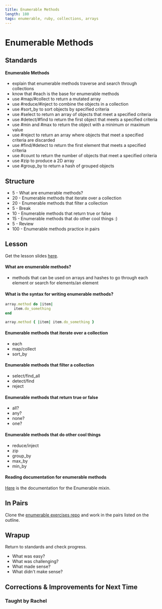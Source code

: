 ```yaml
---
title: Enumerable Methods
length: 180
tags: enumerable, ruby, collections, arrays
---
```


# Enumerable Methods

## Standards

#### Enumerable Methods

* explain that enumerable methods traverse and search through collections
* know that #each is the base for enumerable methods
* use #map/#collect to return a mutated array
* use #reduce/#inject to combine the objects in a collection
* use #sort_by to sort objects by specified criteria
* use #select to return an array of objects that meet a specified criteria
* use #detect/#find to return the first object that meets a specified criteria
* use #min and #max to return the object with a minimum or maximum value
* use #reject to return an array where objects that meet a specified criteria are discarded
* use #find/#detect to return the first element that meets a specified criteria
* use #count to return the number of objects that meet a specified criteria
* use #zip to produce a 2D array
* use #group_by to return a hash of grouped objects

## Structure

* 5 - What are enumerable methods? 
* 20 - Enumerable methods that iterate over a collection 
* 20 - Enumerable methods that filter a collection 
* 5 - Break
* 10 - Enumerable methods that return true or false 
* 15 - Enumerable methods that do other cool things :) 
* 5 - Review
* 100 - Enumerable methods practice in pairs

## Lesson
Get the lesson slides [here](https://www.dropbox.com/sh/5ftj3s4ih89dv1f/AABNM-gkhkOnIxuyfaFkGi4Ya?dl=0).
#### What are enumerable methods?

* methods that can be used on arrays and hashes to go through each element or search for elements/an element

#### What is the syntax for writing enumerable methods?

```ruby
array.method do |item|
	item.do_something
end
```

```ruby
array.method { |item| item.do_something }
```

#### Enumerable methods that iterate over a collection 
* each
* map/collect
* sort_by

#### Enumerable methods that filter a collection 
* select/find_all
* detect/find
* reject

#### Enumerable methods that return true or false 
* all?
* any?
* none?
* one?

#### Enumerable methods that do other cool things 
* reduce/inject
* zip
* group_by
* max_by
* min_by

#### Reading documentation for enumerable methods
[Here](http://ruby-doc.org/core-2.1.2/Enumerable.html) is the documentation for the Enumerable mixin. 

## In Pairs

Clone the [enumerable exercises repo](https://github.com/JumpstartLab/enums-exercises) and work in the pairs listed on the outline. 

## Wrapup

Return to standards and check progress.
* What was easy?
* What was challenging?
* What made sense?
* What didn't make sense?

## Corrections & Improvements for Next Time

### Taught by Rachel
